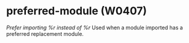 # preferred-module (W0407)

*Prefer importing %r instead of %r* Used when a module imported has a
preferred replacement module.
